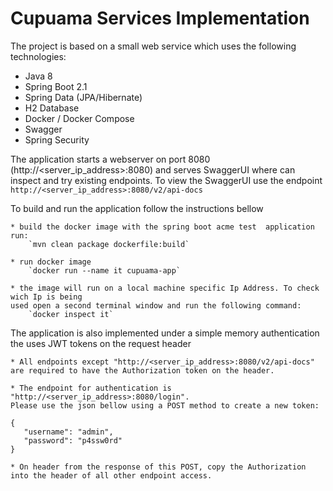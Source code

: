 # Cupuama Services Implementation

The project is based on a small web service which uses the following technologies:
   
   + Java 8
   + Spring Boot 2.1
   + Spring Data (JPA/Hibernate)
   + H2 Database
   + Docker / Docker Compose
   + Swagger
   + Spring Security

The application starts a webserver on port 8080 (http://<server_ip_address>:8080) and serves SwaggerUI where can inspect and 
try existing endpoints. To view the SwaggerUI use the endpoint `http://<server_ip_address>:8080/v2/api-docs`

To build and run the application follow the instructions bellow

    * build the docker image with the spring boot acme test  application run: 
        `mvn clean package dockerfile:build`

    * run docker image
        `docker run --name it cupuama-app`

    * the image will run on a local machine specific Ip Address. To check wich Ip is being
    used open a second terminal window and run the following command:
        `docker inspect it`

The application is also implemented under a simple memory authentication the uses JWT tokens on the request header

	* All endpoints except "http://<server_ip_address>:8080/v2/api-docs" are required to have the Authorization token on the header.
	
	* The endpoint for authentication is "http://<server_ip_address>:8080/login". 
	Please use the json bellow using a POST method to create a new token:

	{
	   "username": "admin",
	   "password": "p4ssw0rd"
	}
	
	* On header from the response of this POST, copy the Authorization into the header of all other endpoint access.


